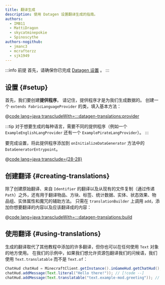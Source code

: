 ```yaml
---
title: 翻译生成
description: 使用 Datagen 设置翻译生成的指南。
authors:
  - IMB11
  - MattiDragon
  - skycatminepokie
  - Spinoscythe
authors-nogithub:
  - jmanc3
  - mcrafterzz
  - sjk1949
---
```


:::info 前提
首先，请确保你已完成 [Datagen 设置](./setup) 。
:::

## 设置 {#setup}

首先，我们要创建**提供程序**。 请记住，提供程序才是为我们生成数据的。 创建一个 `extends FabricLanguageProvider` 的类，填入基本方法：

@[code lang=java transcludeWith=:::datagen-translations:provider](@/reference/latest/src/client/java/com/example/docs/datagen/ExampleModEnglishLangProvider.java)

:::tip
对于想要生成的每种语言，需要不同的提供程序（例如一个 `ExampleEnglishLangProvider` 还有一个 `ExamplePirateLangProvider`）。
:::

要完成设置，将此提供程序添加到 `onInitializeDataGenerator` 方法中的 `DataGeneratorEntrypoint`。

@[code lang=java transclude={28-28}](@/reference/latest/src/client/java/com/example/docs/datagen/ExampleModDataGenerator.java)

## 创建翻译 {#creating-translations}

除了创建原始翻译、来自 `Identifier` 的翻译以及从现有的文件复制（通过传递 `Path`）之外，还有用于翻译物品、方块、标签、统计数据、实体、状态效果、物品组、实体属性和魔咒的辅助方法。 只需在 `translationBuilder` 上调用 `add`，添加你想要翻译的内容以及应该翻译成的内容：

@[code lang=java transcludeWith=:::datagen-translations:build](@/reference/latest/src/client/java/com/example/docs/datagen/ExampleModEnglishLangProvider.java)

## 使用翻译 {#using-translations}

生成的翻译取代了其他教程中添加的许多翻译，但你也可以在任何使用 `Text` 对象的地方使用。 在我们的示例中，如果我们想允许资源包翻译我们的问候语，我们使用 `Text.translatable` 而不是 `Text.of`：

```java
ChatHud chatHud = MinecraftClient.getInstance().inGameHud.getChatHud();
chatHud.addMessage(Text.literal("Hello there!")); // [!code --]
chatHud.addMessage(Text.translatable("text.example-mod.greeting")); // [!code ++]
```
